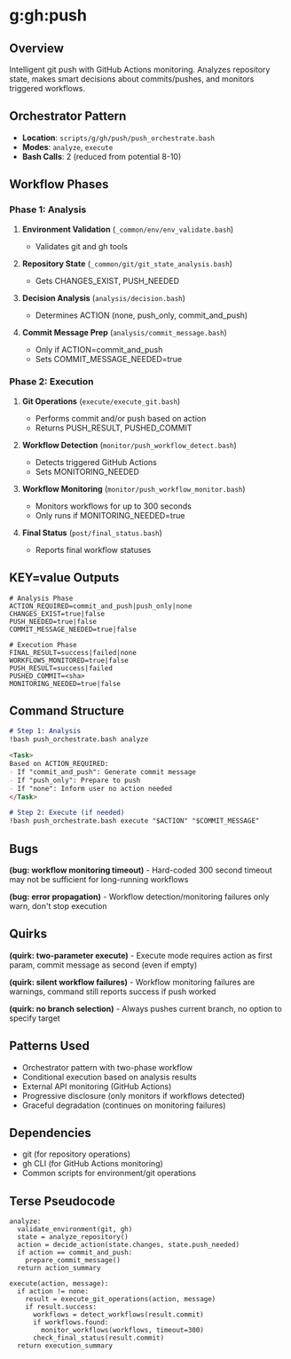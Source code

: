 # g:gh:push

## Overview
Intelligent git push with GitHub Actions monitoring. Analyzes repository state, makes smart decisions about commits/pushes, and monitors triggered workflows.

## Orchestrator Pattern
- **Location**: `scripts/g/gh/push/push_orchestrate.bash`
- **Modes**: `analyze`, `execute`
- **Bash Calls**: 2 (reduced from potential 8-10)

## Workflow Phases

### Phase 1: Analysis
1. **Environment Validation** (`_common/env/env_validate.bash`)
   - Validates git and gh tools
   
2. **Repository State** (`_common/git/git_state_analysis.bash`)
   - Gets CHANGES_EXIST, PUSH_NEEDED
   
3. **Decision Analysis** (`analysis/decision.bash`)
   - Determines ACTION (none, push_only, commit_and_push)
   
4. **Commit Message Prep** (`analysis/commit_message.bash`)
   - Only if ACTION=commit_and_push
   - Sets COMMIT_MESSAGE_NEEDED=true

### Phase 2: Execution
1. **Git Operations** (`execute/execute_git.bash`)
   - Performs commit and/or push based on action
   - Returns PUSH_RESULT, PUSHED_COMMIT
   
2. **Workflow Detection** (`monitor/push_workflow_detect.bash`)
   - Detects triggered GitHub Actions
   - Sets MONITORING_NEEDED
   
3. **Workflow Monitoring** (`monitor/push_workflow_monitor.bash`)
   - Monitors workflows for up to 300 seconds
   - Only runs if MONITORING_NEEDED=true
   
4. **Final Status** (`post/final_status.bash`)
   - Reports final workflow statuses

## KEY=value Outputs
```
# Analysis Phase
ACTION_REQUIRED=commit_and_push|push_only|none
CHANGES_EXIST=true|false
PUSH_NEEDED=true|false  
COMMIT_MESSAGE_NEEDED=true|false

# Execution Phase
FINAL_RESULT=success|failed|none
WORKFLOWS_MONITORED=true|false
PUSH_RESULT=success|failed
PUSHED_COMMIT=<sha>
MONITORING_NEEDED=true|false
```

## Command Structure
```markdown
# Step 1: Analysis
!bash push_orchestrate.bash analyze

<Task>
Based on ACTION_REQUIRED:
- If "commit_and_push": Generate commit message
- If "push_only": Prepare to push
- If "none": Inform user no action needed
</Task>

# Step 2: Execute (if needed)
!bash push_orchestrate.bash execute "$ACTION" "$COMMIT_MESSAGE"
```

## Bugs
**(bug: workflow monitoring timeout)** - Hard-coded 300 second timeout may not be sufficient for long-running workflows

**(bug: error propagation)** - Workflow detection/monitoring failures only warn, don't stop execution

## Quirks
**(quirk: two-parameter execute)** - Execute mode requires action as first param, commit message as second (even if empty)

**(quirk: silent workflow failures)** - Workflow monitoring failures are warnings, command still reports success if push worked

**(quirk: no branch selection)** - Always pushes current branch, no option to specify target

## Patterns Used
- Orchestrator pattern with two-phase workflow
- Conditional execution based on analysis results  
- External API monitoring (GitHub Actions)
- Progressive disclosure (only monitors if workflows detected)
- Graceful degradation (continues on monitoring failures)

## Dependencies
- git (for repository operations)
- gh CLI (for GitHub Actions monitoring)
- Common scripts for environment/git operations

## Terse Pseudocode
```
analyze:
  validate_environment(git, gh)
  state = analyze_repository()
  action = decide_action(state.changes, state.push_needed)
  if action == commit_and_push:
    prepare_commit_message()
  return action_summary

execute(action, message):
  if action != none:
    result = execute_git_operations(action, message)
    if result.success:
      workflows = detect_workflows(result.commit)
      if workflows.found:
        monitor_workflows(workflows, timeout=300)
      check_final_status(result.commit)
  return execution_summary
```